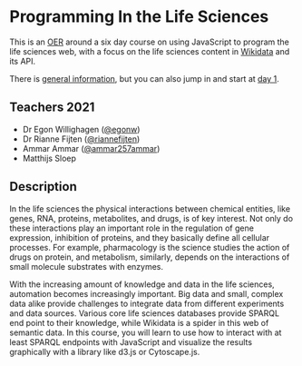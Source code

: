 # Programming In the Life Sciences

This is an [OER](https://egonw.github.io/pils/) around a six day course on using JavaScript to program the life sciences web, with a focus on the life sciences content in [Wikidata](wikidata.org) and its API.

There is [general information](index.md), but you can also jump in and start at [day 1](day1.md).

## Teachers 2021

* Dr Egon Willighagen ([@egonw](https://github.com/egonw))
* Dr Rianne Fijten ([@riannefijten](https://github.com/riannefijten))
* Ammar Ammar ([@ammar257ammar](https://github.com/ammar257ammar))
* Matthijs Sloep

## Description

In the life sciences the physical interactions between chemical entities, like genes, RNA, proteins, metabolites, and drugs, is of key interest. Not only do these interactions play an important role in the regulation of gene expression, inhibition of proteins, and they basically define all cellular processes. For example, pharmacology is the science studies the action of drugs on protein, and metabolism, similarly, depends on the interactions of small molecule substrates with enzymes.

With the increasing amount of knowledge and data in the life sciences, automation becomes increasingly important. Big data and small, complex data alike provide challenges to integrate data from different experiments and data sources. Various core life sciences databases provide SPARQL end point to their knowledge, while Wikidata is a spider in this web of semantic data. In this course, you will learn to use how to interact with at least SPARQL endpoints with JavaScript and visualize the results graphically with a library like d3.js or Cytoscape.js.
